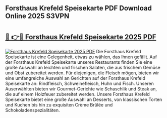 ## Forsthaus Krefeld Speisekarte PDF Download Online 2025 S3VPN

# <h2><a href="http://gcb1mr.nevu.top/?p=Forsthaus+Krefeld+Speisekarte">🔗 👉🔴 Forsthaus Krefeld Speisekarte 2025 PDF</a></h2>

[![Forsthaus Krefeld Speisekarte 2025 PDF](https://i.imgur.com/dBaPXMq.png)](http://gcb1mr.nevu.top/?p=Forsthaus+Krefeld+Speisekarte)
Die Forsthaus Krefeld Speisekarte ist eine Gelegenheit, etwas zu wählen, das Ihnen gefällt. Auf der Forsthaus Krefeld Speisekarte unseres Restaurants finden Sie eine große Auswahl an leichten und frischen Salaten, die aus frischem Gemüse und Obst zubereitet werden. Für diejenigen, die Fleisch mögen, bieten wir eine umfangreiche Auswahl an Gerichten auf der Forsthaus Krefeld Speisekarte an: Rindfleisch, Schweinefleisch, Huhn und Fisch. Unseren Auserwählten bieten wir Gourmet-Gerichte wie Schaschlik und Steak an, die auf einem Holzfeuer zubereitet werden. Unsere Forsthaus Krefeld Speisekarte bietet eine große Auswahl an Desserts, von klassischen Torten und Kuchen bis hin zu exquisiten Crème Brûlée und Schokoladenspezialitäten.
